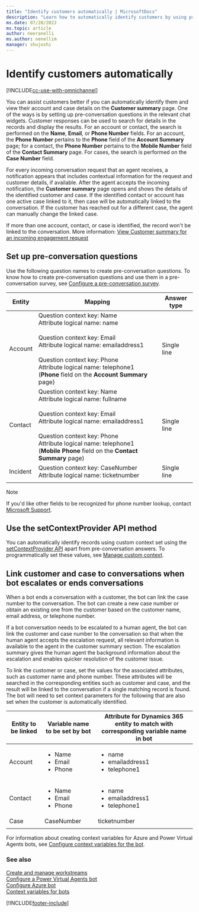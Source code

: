 ```yaml
---
title: "Identify customers automatically | MicrosoftDocs"
description: "Learn how to automatically identify customers by using pre-conversation responses in Omnichannel for Customer Service."
ms.date: 07/28/2022
ms.topic: article
author: neeranelli
ms.author: nenellim
manager: shujoshi
---
```


# Identify customers automatically

[!INCLUDE[cc-use-with-omnichannel](../includes/cc-use-with-omnichannel.md)]

You can assist customers better if you can automatically identify them and view their account and case details on the **Customer summary** page. One of the ways is by setting up pre-conversation questions in the relevant chat widgets. Customer responses can be used to search for details in the records and display the results. For an account or contact, the search is performed on the **Name**, **Email**, or **Phone Number** fields. For an account, the **Phone Number** pertains to the **Phone** field of the **Account Summary** page; for a contact, the **Phone Number** pertains to the **Mobile Number** field of the **Contact Summary** page. For cases, the search is performed on the **Case Number** field.

For every incoming conversation request that an agent receives, a notification appears that includes contextual information for the request and customer details, if available. After the agent accepts the incoming notification, the **Customer summary** page opens and shows the details of the identified customer and case. If the identified contact or account has one active case linked to it, then case will be automatically linked to the conversation. If the customer has reached out for a different case, the agent can manually change the linked case.

If more than one account, contact, or case is identified, the record won't be linked to the conversation. More information: [View Customer summary for an incoming engagement request](oc-view-customer-summary-incoming-conversation-request.md)

## Set up pre-conversation questions

Use the following question names to create pre-conversation questions. To know how to create pre-conversation questions and use them in a pre-conversation survey, see [Configure a pre-conversation survey](configure-pre-chat-survey.md).

| Entity   |     Mapping    | Answer type |
|---------|----------------|-------------|
| Account |	Question context key: Name <br> Attribute logical name: name <br><br> Question context key: Email <br> Attribute logical name: emailaddress1 <br><br> Question context key: Phone <br> Attribute logical name: telephone1 (**Phone** field on the **Account Summary** page) | Single line |
| Contact | Question context key: Name <br> Attribute logical name: fullname <br><br> Question context key: Email <br> Attribute logical name: emailaddress1 <br><br> Question context key: Phone <br> Attribute logical name: telephone1 (**Mobile Phone** field on the **Contact Summary** page) |Single line |
| Incident | Question context key: CaseNumber <br> Attribute logical name: ticketnumber |Single line |
||||

> [!Note]
> If you'd like other fields to be recognized for phone number lookup, contact [Microsoft Support](https://dynamics.microsoft.com/support/).

## Use the setContextProvider API method

You can automatically identify records using custom context set using the [setContextProvider API](developer/reference/methods/setcontextprovider.md) apart from pre-conversation answers. To programmatically set these values, see [Manage custom context](send-context-starting-chat.md).

## Link customer and case to conversations when bot escalates or ends conversations

When a bot ends a conversation with a customer, the bot can link the case number to the conversation. The bot can create a new case number or obtain an existing one from the customer based on the customer name, email address, or telephone number.

If a bot conversation needs to be escalated to a human agent, the bot can link the customer and case number to the conversation so that when the human agent accepts the escalation request, all relevant information is available to the agent in the customer summary section. The escalation summary gives the human agent the background information about the escalation and enables quicker resolution of the customer issue.

To link the customer or case, set the values for the associated attributes, such as customer name and phone number. These attributes will be searched in the corresponding entities such as customer and case, and the result will be linked to the conversation if a single matching record is found. The bot will need to set context parameters for the following that are also set when the customer is automatically identified.

| Entity to be linked | Variable name to be set by bot | Attribute for Dynamics 365 entity to match with corresponding variable name in bot |
|------------|----------------|----------------------|
|Account|<ul><li> Name</li><li> Email </li><li> Phone</li></ul> |<ul><li> name</li><li>emailaddress1</li><li>telephone1</li></ul> |
|Contact|<ul><li> Name</li><li> Email </li><li> Phone</li></ul>|<ul><li> name</li><li>emailaddress1</li><li>telephone1</li></ul>|
|Case|CaseNumber|ticketnumber|
||||

For information about creating context variables for Azure and Power Virtual Agents bots, see [Configure context variables for the bot](configure-bot-virtual-agent.md#configure-context-variables-for-the-bot).


### See also

[Create and manage workstreams](create-workstreams.md)  
[Configure a Power Virtual Agents bot](configure-bot-virtual-agent.md)  
[Configure Azure bot](configure-bot.md)  
[Context variables for bots](context-variables-for-bot.md)  

[!INCLUDE[footer-include](../includes/footer-banner.md)]
